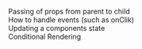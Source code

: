 Passing of props from parent to child  
How to handle events (such as onClik)  
Updating a components state  
Conditional Rendering
